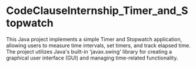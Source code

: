 # CodeClauseInternship_Timer_and_Stopwatch
This Java project implements a simple Timer and Stopwatch application, allowing users to measure time intervals, set timers, and track elapsed time. The project utilizes Java's built-in 'javax.swing' library for creating a graphical user interface (GUI) and managing time-related functionality.
